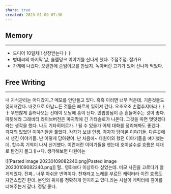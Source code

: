 ```yaml
---
share: true
created: 2023-01-09 07:30
---
```



## Memory
---
- 드디어 10일차!! 상장받는다ㅏㅏ
-  병대씨의 마지막 날, 슬램덩크 이야기를 신나게 했다. 주접주접. 잘가요
- 가게에 나갔다. 오랜만에 순임이모를 만났지. 녹아버린 고기가 있어 신나게 먹었다.

## Free Writing
---
내 지식관리는 어디갔지..? 메모를 안만들고 있다. 흑흑 이러면 너무 적은데. 기존것들도 잊혀져간다. 내것으로 아남ㄴ든 것들은 빠르게 잊혀져 간다. 오초오초 손멈추지마라ㅏㅏㅏ 우연찮게 흘러나오는 선데이 모닝에 흥이 난다. 민법왕님이 손 흔들어주는 것이 좋다. 따뜻해라
그래비티 라이브버전은 마지막에 긴 기타솔로가 나온다. 그것을 따면 멋잇겠다라는 생각을 했다. 나도 기타히어로가..! 될 수 있을가 
어제 대화를 정리해봐도 좋겠다. 각자의 있었던 이야기들을 풀었다. 각자가 보낸 인생. 각자가 담아온 이야기들. 다른곳에서 생긴 이야기들. 난 이렇게 담아왔어.
난 처음에~ 다원이와 했던 이야기들을 얘기했는데. 할수록 기억이 나서 신기했다. 이런저런 이야기들을 햇는데 호이설수설 흐름은 제대로 탄건지 몰그ㅔㅆ다. 생각해보면 다원이는 

![[Pasted image 20230109082240.png|Pasted image 20230109082240.png]]
헐.. 영화보다 이상하다 싶었는데. 미모 사진을 고르다가 알게되었다. 진짜.. 너무 아쉬운 번역이다. 천재라고 노래를 부르던 캐릭터라 이런 흐름도 자연스럽긴 한데. 본인의 위치를 정확하게 인지하고 있다.라는 사실이 캐릭터에 깊이를 더해주는거 같다. 정말 좋다.